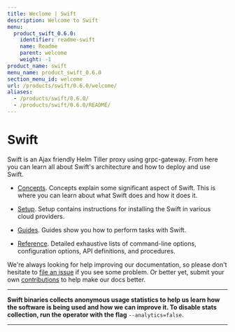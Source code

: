 ```yaml
---
title: Weclome | Swift
description: Welcome to Swift
menu:
  product_swift_0.6.0:
    identifier: readme-swift
    name: Readme
    parent: welcome
    weight: -1
product_name: swift
menu_name: product_swift_0.6.0
section_menu_id: welcome
url: /products/swift/0.6.0/welcome/
aliases:
  - /products/swift/0.6.0/
  - /products/swift/0.6.0/README/
---
```


# Swift
Swift is an Ajax friendly Helm Tiller proxy using grpc-gateway. From here you can learn all about Swift's architecture and how to deploy and use Swift.

- [Concepts](/docs/concepts/). Concepts explain some significant aspect of Swift. This is where you can learn about what Swift does and how it does it.

- [Setup](/docs/setup/). Setup contains instructions for installing
  the Swift in various cloud providers.

- [Guides](/docs/guides/). Guides show you how to perform tasks with Swift.

- [Reference](/docs/reference/). Detailed exhaustive lists of
command-line options, configuration options, API definitions, and procedures.

We're always looking for help improving our documentation, so please don't hesitate to [file an issue](https://github.com/appscode/swift/issues/new) if you see some problem. Or better yet, submit your own [contributions](/docs/CONTRIBUTING.md) to help
make our docs better.

---

**Swift binaries collects anonymous usage statistics to help us learn how the software is being used and how we can improve it. To disable stats collection, run the operator with the flag** `--analytics=false`.

---
